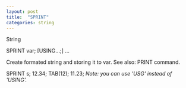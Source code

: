 ```yaml
---
layout: post
title:  "SPRINT"
categories: string
---
```

String

SPRINT var; [USING...;] ...

Create formated string and storing it to var. See also: PRINT command.


SPRINT s; 12.34; TAB(12); 11.23;
_Note: you can use 'USG' instead of 'USING'._

